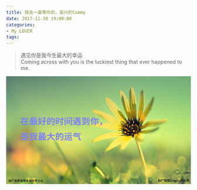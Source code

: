 ```yaml
---
title: 我会一直等你的，高兴的Commy
date: 2017-11-30 19:00:00
categories:
- My LOVER
tags:
---
```



> 遇见你是我今生最大的幸运  
Coming across with you is the luckiest thing that ever happened to me.


![MY BEST LOVER](/assets/images/myonlylover.jpg)  




